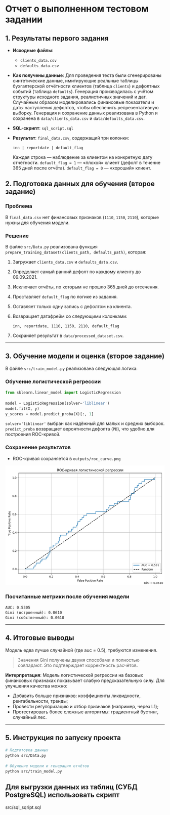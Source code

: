 # Отчет о выполненном тестовом задании 

## 1. Результаты первого задания

* **Исходные файлы**:

  * `clients_data.csv`
  * `defaults_data.csv`

* **Как получены данные**:
  Для проведения теста были сгенерированы синтетические данные, имитирующие реальные таблицы бухгалтерской отчётности клиентов (таблица `clients`) и дефолтных событий (таблица `defaults`). Генерация производилась с учётом структуры исходного задания, реалистичных значений и дат. Случайным образом моделировались финансовые показатели и даты наступления дефолтов, чтобы обеспечить репрезентативную выборку.
  Генерация и сохранение данных реализована в Python и сохранена в `data/clients_data.csv` и `data/defaults_data.csv`.

* **SQL-скрипт**: `sql_script.sql`

* **Результат**: `final_data.csv`, содержащий три колонки:

  ```
  inn | reportdate | default_flag
  ```

  Каждая строка — наблюдение за клиентом на конкретную дату отчётности.
  `default_flag = 1` — «плохой» клиент (дефолт в течение 365 дней после отчёта).
  `default_flag = 0` — «хороший» клиент.


## 2. Подготовка данных для обучения (второе задание)

### Проблема

В `final_data.csv` нет финансовых признаков (`1110`, `1150`, `2110`), которые нужны для обучения модели.

### Решение

В файле `src/Data.py` реализована функция `prepare_training_dataset(clients_path, defaults_path)`, которая:

1. Загружает `clients_data.csv` и `defaults_data.csv`.

2. Определяет самый ранний дефолт по каждому клиенту до 09.09.2021.

3. Исключает отчёты, по которым не прошло 365 дней до отсечения.

4. Проставляет `default_flag` по логике из задания.

5. Оставляет только одну запись с дефолтом на клиента.

6. Возвращает датафрейм со следующими колонками:

   ```
   inn, reportdate, 1110, 1150, 2110, default_flag
   ```

7. Сохраняет результат в `data/processed_dataset.csv`.
---

## 3. Обучение модели и оценка (второе задание)

В файле `src/train_model.py` реализована следующая логика:

### Обучение логистической регрессии

```python
from sklearn.linear_model import LogisticRegression

model = LogisticRegression(solver='liblinear')
model.fit(X, y)
y_scores = model.predict_proba(X)[:, 1]
```

`solver='liblinear'` выбран как надёжный для малых и средних выборок. `predict_proba` возвращает вероятности дефолта (`PD`), что удобно для построения ROC-кривой.


### Сохранение результатов

* ROC-кривая сохраняется в `outputs/roc_curve.png`

![roc-curve](./results/roc_curve.png)

### Посчитанные метрики после обучения модели

```
AUC: 0.5305
Gini (встроенный): 0.0610
Gini (собственный): 0.0610
```

---

## 4. Итоговые выводы

Модель едва лучше случайной (где auc = 0.5), требуются изменения.

> Значения Gini получены двумя способами и полностью совпадают. Это подтверждает корректность расчётов.

**Интерпретация**:
Модель логистической регрессии на базовых финансовых признаках показывает слабую предсказательную силу. Для улучшения качества можно:

* Добавить больше признаков: коэффициенты ликвидности, рентабельности, тренды;
* Провести регуляризацию и отбор признаков (например, через L1);
* Протестировать более сложные алгоритмы: градиентный бустинг, случайный лес.

---

## 5. Инструкция по запуску проекта

```bash
# Подготовка данных
python src/Data.py

# Обучение модели и генерация отчётов
python src/train_model.py
```

## Для выгрузки данных из таблиц (СУБД PostgreSQL) использовать скрипт 
src/sql_sqript.sql